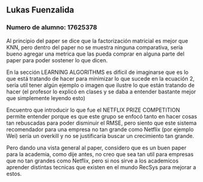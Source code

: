 ## Lukas Fuenzalida
### Numero de alumno: 17625378

Al principio del paper se dice que la factorización matricial es mejor que KNN, pero dentro del paper no se muestra ninguna comparativa, sería bueno agregar una metrica que las pueda comprar en alguna parte del paper para poder sostener lo que dicen.

En la sección LEARNING ALGORITHMS es difícil de imaginarse que es lo que está tratando de hacer para minimizar lo que sucede en la ecuación 2, sería util tener algún ejemplo o imagen que ilustre lo que están tratando de hacer (el profesor lo explicó en clases y se daba a entender bastante mejor que simplemente leyendo esto)

Encuentro que introducir lo que fue el NETFLIX PRIZE COMPETITION permite entender porque es que este grupo se enfocó tanto en hacer cosas tan rebuscadas para poder disminuir el RMSE, pero siento que este sistema recomendador para una empresa no tan grande como Netflix (por ejemplo Wei) sería un overkill y no se justificaría buscar un crecimiento tan grande.

Pero dando una vista general al paper, considero que es un buen paper para la academia, como dije antes, no creo que sea tan util para empresas que no tan grandes como Netflix, pero si nos sirve a los academicos aprender distintas tecnicas que existen en el mundo RecSys para mejorar a estos.